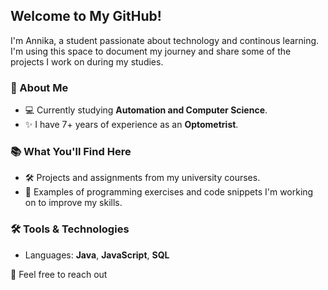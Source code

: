 ## Welcome to My GitHub!

I'm Annika, a student passionate about technology and continous learning. I'm using this space to document my journey and share some of the projects I work on during my studies.

### 🌱 About Me
- 💻 Currently studying **Automation and Computer Science**.
- ✨ I have 7+ years of experience as an **Optometrist**.

### 📚 What You'll Find Here
- 🛠️ Projects and assignments from my university courses.
- 📘 Examples of programming exercises and code snippets I'm working on to improve my skills.

### 🛠️ Tools & Technologies
- Languages: **Java**, **JavaScript**, **SQL**

💬 Feel free to reach out
<!--
**h-erttua/h-erttua** is a ✨ _special_ ✨ repository because its `README.md` (this file) appears on your GitHub profile.

Here are some ideas to get you started:

- 🔭 I’m currently working on ...
- 🌱 I’m currently learning ...
- 👯 I’m looking to collaborate on ...
- 🤔 I’m looking for help with ...
- 💬 Ask me about ...
- 📫 How to reach me: ...
- 😄 Pronouns: ...
- ⚡ Fun fact: ...
-->
